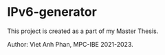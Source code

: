 # IPv6-generator
This project is created as a part of my Master Thesis.

Author: Viet Anh Phan, MPC-IBE 2021-2023.

